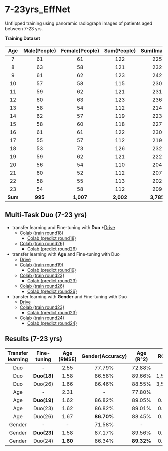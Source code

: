 # 7-23yrs_EffNet
Unflipped training using panoramic radiograph images of patients aged between 7-23 yrs.

**Training Dataset**

|  Age  | Male(People)  | Female(People)  | Sum(People)  |  Sum(Images) |
|:-----:|:-------------:|:---------------:|:------------:|:------------:|
|  7    |      61       |       61        |      122     |      225     |
|  8    |      63       |       58        |      121     |      232     |
|  9    |      61       |       62        |      123     |      242     |
|  10   |      57       |       58        |      115     |      230     |
|  11   |      59       |       62        |      121     |      231     |
|  12   |      60       |       63        |      123     |      236     |
|  13   |      58       |       54        |      112     |      214     |
|  14   |      62       |       57        |      119     |      223     |
|  15   |      58       |       60        |      118     |      227     |
|  16   |      61       |       61        |      122     |      230     |
|  17   |      55       |       57        |      112     |      219     |
|  18   |      53       |       73        |      126     |      232     |
|  19   |      59       |       62        |      121     |      222     |
|  20   |      56       |       54        |      110     |      204     |
|  21   |      60       |       52        |      112     |      207     |
|  22   |      58       |       55        |      113     |      202     |
|  23   |      54       |       58        |      112     |      209     |
|**Sum**|    **995**    |    **1,007**    |   **2,002**  |   **3,785**  |

## Multi-Task Duo (7-23 yrs)
* transfer learning and Fine-tuning with **Duo**
  *[Drive](https://drive.google.com/drive/u/0/folders/1c97Xg1FNQZ2esY3IEt-Vi1YoQWT0_XQc)
  * [Colab (train round18)](https://colab.research.google.com/drive/1EYq2TfD1rz-_dcLBhubZ09I1wOeyBVgA?usp=sharing)
    * [Colab (predict round18)](https://colab.research.google.com/drive/1pTBi_36uTNoY1OToI5wMf3zQtQBduRGO?usp=sharing)
  * [Colab (train round26)](https://colab.research.google.com/drive/1-7xOYkyl0wohi6GfH9OVuh9-QQdl37J7?usp=sharing)
    * [Colab (predict round26)](https://colab.research.google.com/drive/19AqXF1kcoouylNK7bjoRptikT9c2_ZGk?usp=sharing)
* transfer learning with **Age**  and Fine-tuning with Duo
  * [Drive](https://drive.google.com/drive/u/0/folders/1H2nMAkqIiD26xOreEGJv7A_kyaB_F0hq)
  * [Colab (train round19)](https://colab.research.google.com/drive/1_AFMMCKYFS9WnwLvYSDDoINPFL9jecT1#scrollTo=bWEnlTSwazL5)
    * [Colab (predict round19)](https://colab.research.google.com/drive/10q47vAxyiYcOnrd09GfLtHYrPHqfpXvm?usp=sharing)
  * [Colab (train round23)](https://colab.research.google.com/drive/1pe9teVInnuSVp15VvU5zqxd5TkCCp-iL#scrollTo=Zed4TdFcG2iJ)
    * [Colab (predict round23)](https://colab.research.google.com/drive/1Z2IJqaSQXJ9jciR_GW9tzavblfZJoN4I?usp=sharing)
  * [Colab (train round26)](https://colab.research.google.com/drive/1VvWf1lJGbRUbLTjS6WkDeeZa3czz8jaR#scrollTo=Zed4TdFcG2iJ)
    * [Colab (predict round26)](https://colab.research.google.com/drive/1E3Bm_K5M4jg3TbldYRx_u8Jbe1-nHweP?usp=sharing)
* transfer learning with **Gender**  and Fine-tuning with Duo
  * [Drive](https://drive.google.com/drive/u/0/folders/10uvdBRCiCPqL-KQlL3QgDXZPy2aR6CED)
  * [Colab (train round23)](https://colab.research.google.com/drive/1ZxarhFYVQh7MHnCs5nUTKzdMVhjrvqYE#scrollTo=Zed4TdFcG2iJ)
    * [Colab (predict round23)](https://colab.research.google.com/drive/1m1ATv9aHUK0_our3GeEcajXdjjaNHNyf?usp=sharing)
  * [Colab (train round24)](https://colab.research.google.com/drive/1ony3fYpIhLKs9EtKusPUgbxXiGlmPfsI#scrollTo=skoKhKJDngAZ)
    * [Colab (predict round24)](https://colab.research.google.com/drive/1OxdZQSCuj0ep8HBn0-A23VNQklsZMOnr?usp=sharing)

## Results (7-23 yrs)
|  Transfer learning  | Fine-tuning  | Age (RMSE)  | Gender(Accuracy)  |  Age (R^2) |  ROC   | Epochs |
| :------------------:|:------------:|:-----------:|:-----------------:|:----------:|:------:|:------:|
|         Duo         |      -       |     2.55    |      77.79%       |   72.88%   |   -    |  3,000 |
|         Duo         |  **Duo(18)** |     1.58    |      86.58%       |   89.66%   |  1,500 |
|         Duo         |    Duo(26)   |     1.66    |      86.46%       |   88.55%   |  3,500 |
|         Age         |      -       |     2.31    |        -          |   77.80%   |   -    |  3,250 |
|         Age         | **Duo(19)**  |     1.62    |      86.82%       |   89.05%   |  0.93  | 1,500 |
|         Age         |   Duo(23)    |     1.62    |      86.82%       |   89.01%   |  0.94  | 2,500 |
|         Age         |   Duo(26)    |     1.67    |    **86.70%**     |   88.45%   |  0.94  | 3,250 |
|        Gender       |      -       |      -      |      71.58%       |     -      |   -    |  2,500 |
|        Gender       | **Duo(23)**  |     1.58    |      87.17%       |   89.56%   |  0.94  |  3,250 |
|        Gender       |   Duo(24)    |   **1.60**  |      86.34%       | **89.32%** |  0.93  |  3,500 |

